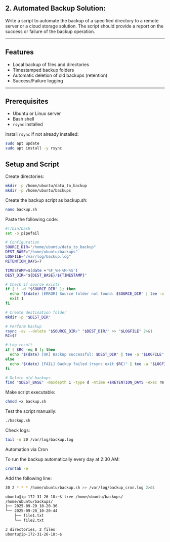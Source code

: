 ## 2. Automated Backup Solution:  
Write a script to automate the backup of a specified directory to a remote 
server or a cloud storage solution. The script should provide a report on the 
success or failure of the backup operation.  

---

## Features
- Local backup of files and directories
- Timestamped backup folders
- Automatic deletion of old backups (retention)
- Success/Failure logging

---

## Prerequisites
- Ubuntu or Linux server
- Bash shell
- `rsync` installed

Install `rsync` if not already installed:
```bash
sudo apt update
sudo apt install -y rsync
```
## Setup and Script

Create directories:
```bash
mkdir -p /home/ubuntu/data_to_backup
mkdir -p /home/ubuntu/backups
```

Create the backup script as backup.sh:
```bash
nano backup.sh
```

Paste the following code:
```bash
#!/bin/bash
set -o pipefail

# Configuration
SOURCE_DIR="/home/ubuntu/data_to_backup"
DEST_BASE="/home/ubuntu/backups"
LOGFILE="/var/log/backup.log"
RETENTION_DAYS=7

TIMESTAMP=$(date +'%F_%H-%M-%S')
DEST_DIR="${DEST_BASE}/${TIMESTAMP}"

# Check if source exists
if [ ! -d "$SOURCE_DIR" ]; then
  echo "$(date) [ERROR] Source folder not found: $SOURCE_DIR" | tee -a "$LOGFILE"
  exit 1
fi

# Create destination folder
mkdir -p "$DEST_DIR"

# Perform backup
rsync -av --delete "$SOURCE_DIR/" "$DEST_DIR/" >> "$LOGFILE" 2>&1
RC=$?

# Log result
if [ $RC -eq 0 ]; then
  echo "$(date) [OK] Backup successful: $DEST_DIR" | tee -a "$LOGFILE"
else
  echo "$(date) [FAIL] Backup failed (rsync exit $RC)" | tee -a "$LOGFILE"
fi

# Delete old backups
find "$DEST_BASE" -maxdepth 1 -type d -mtime +$RETENTION_DAYS -exec rm -rf {} \; >> "$LOGFILE" 2>&1
```

Make script executable:
```bash
chmod +x backup.sh
```

Test the script manually:
```bash
./backup.sh
```

Check logs:
```bash
tail -n 20 /var/log/backup.log
```
Automation via Cron

To run the backup automatically every day at 2:30 AM:
```bash
crontab -e
```

Add the following line:
```bash
30 2 * * * /home/ubuntu/backup.sh >> /var/log/backup_cron.log 2>&1
```
```bash
ubuntu@ip-172-31-26-18:~$ tree /home/ubuntu/backups/
/home/ubuntu/backups/
├── 2025-09-20_10-20-36
└── 2025-09-20_10-20-44
    ├── file1.txt
    └── file2.txt

3 directories, 2 files
ubuntu@ip-172-31-26-18:~$
```
